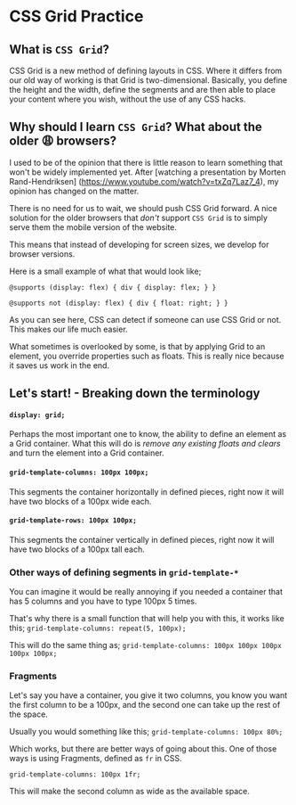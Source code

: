 # CSS Grid Practice

## What is `CSS Grid`?

CSS Grid is a new method of defining layouts in CSS. Where it differs from our old way of working is that Grid is two-dimensional. Basically, you define the height and the width, define the segments and are then able to place your content where you wish, without the use of any CSS hacks.

## Why should I learn `CSS Grid`? What about the older 😩 browsers?

I used to be of the opinion that there is little reason to learn something that won't be widely implemented yet. After [watching a presentation by Morten Rand-Hendriksen] (https://www.youtube.com/watch?v=txZq7Laz7_4), my opinion has changed on the matter.

There is no need for us to wait, we should push CSS Grid forward. A nice solution for the older browsers that _don't_ support `CSS Grid` is to simply serve them the mobile version of the website. 

This means that instead of developing for screen sizes, we develop for browser versions.

Here is a small example of what that would look like;

`@supports (display: flex) {
  div {
    display: flex;
  }
}`

`
@supports not (display: flex) {
  div {
    float: right;
  }
}
`

As you can see here, CSS can detect if someone can use CSS Grid or not. This makes our life much easier.

What sometimes is overlooked by some, is that by applying Grid to an element, you override properties such as floats. This is really nice because it saves us work in the end.

## Let's start! - Breaking down the terminology

#### `display: grid;`
Perhaps the most important one to know, the ability to define an element as a Grid container.
What this will do is *remove any existing floats and clears* and turn the element into a Grid container.

#### `grid-template-columns: 100px 100px;`
This segments the container horizontally in defined pieces, right now it will have two blocks of a 100px wide each.

#### `grid-template-rows: 100px 100px;`
This segments the container vertically in defined pieces, right now it will have two blocks of a 100px tall each.

### Other ways of defining segments in `grid-template-*`

You can imagine it would be really annoying if you needed a container that has 5 columns and you have to type 100px 5 times.

That's why there is a small function that will help you with this, it works like this;
`grid-template-columns: repeat(5, 100px);`

This will do the same thing as;
`grid-template-columns: 100px 100px 100px 100px 100px;`

### Fragments

Let's say you have a container, you give it two columns, you know you want the first column to be a 100px, and the second one can take up the rest of the space.

Usually you would something like this;
`grid-template-columns: 100px 80%;`

Which works, but there are better ways of going about this.
One of those ways is using Fragments, defined as `fr` in CSS.

`grid-template-columns: 100px 1fr;`

This will make the second column as wide as the available space.
